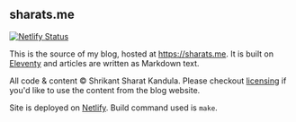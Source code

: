 ## sharats.me

[![Netlify Status](https://api.netlify.com/api/v1/badges/a1f0137b-ef80-4dba-8d1e-67cd2f41fb4e/deploy-status)](https://app.netlify.com/sites/sharats-me/deploys)

This is the source of my blog, hosted at <https://sharats.me>. It is built on
[Eleventy](https://11ty.dev) and articles are written as Markdown text.

All code & content &copy; Shrikant Sharat Kandula. Please checkout
[licensing](https://sharats.me/about/#license) if you'd like to use the content from the blog
website.

Site is deployed on [Netlify](https://netlify.com). Build command used is `make`.
